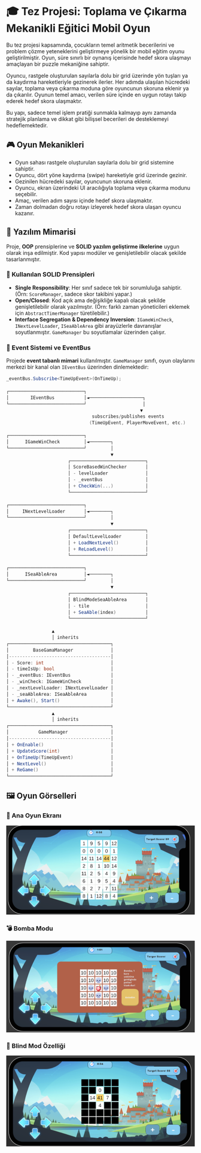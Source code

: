 # 🎓 Tez Projesi: Toplama ve Çıkarma Mekanikli Eğitici Mobil Oyun

Bu tez projesi kapsamında, çocukların temel aritmetik becerilerini ve problem çözme yeteneklerini geliştirmeye yönelik bir mobil eğitim oyunu geliştirilmiştir. Oyun, süre sınırlı bir oynanış içerisinde hedef skora ulaşmayı amaçlayan bir puzzle mekaniğine sahiptir.

Oyuncu, rastgele oluşturulan sayılarla dolu bir grid üzerinde yön tuşları ya da kaydırma hareketleriyle gezinerek ilerler. Her adımda ulaşılan hücredeki sayılar, toplama veya çıkarma moduna göre oyuncunun skoruna eklenir ya da çıkarılır. Oyunun temel amacı, verilen süre içinde en uygun rotayı takip ederek hedef skora ulaşmaktır.

Bu yapı, sadece temel işlem pratiği sunmakla kalmayıp aynı zamanda stratejik planlama ve dikkat gibi bilişsel becerileri de desteklemeyi hedeflemektedir.

## 🎮 Oyun Mekanikleri

- Oyun sahası rastgele oluşturulan sayılarla dolu bir grid sistemine sahiptir.
- Oyuncu, dört yöne kaydırma (swipe) hareketiyle grid üzerinde gezinir.
- Gezinilen hücredeki sayılar, oyuncunun skoruna eklenir.
- Oyuncu, ekran üzerindeki UI aracılığıyla toplama veya çıkarma modunu seçebilir.
- Amaç, verilen adım sayısı içinde hedef skora ulaşmaktır.
- Zaman dolmadan doğru rotayı izleyerek hedef skora ulaşan oyuncu kazanır.

## 🧠 Yazılım Mimarisi

Proje, **OOP** prensiplerine ve **SOLID yazılım geliştirme ilkelerine** uygun olarak inşa edilmiştir. Kod yapısı modüler ve genişletilebilir olacak şekilde tasarlanmıştır.

### 🔧 Kullanılan SOLID Prensipleri

- **Single Responsibility**: Her sınıf sadece tek bir sorumluluğa sahiptir. (Örn: `ScoreManager`, sadece skor takibini yapar.)
- **Open/Closed**: Kod açık ama değişikliğe kapalı olacak şekilde genişletilebilir olarak yazılmıştır. (Örn: farklı zaman yöneticileri eklemek için `AbstractTimerManager` türetilebilir.)
- **Interface Segregation & Dependency Inversion**: `IGameWinCheck`, `INextLevelLoader`, `ISeaAbleArea` gibi arayüzlerle davranışlar soyutlanmıştır. `GameManager` bu soyutlamalar üzerinden çalışır.

### 🧩 Event Sistemi ve EventBus

Projede **event tabanlı mimari** kullanılmıştır. `GameManager` sınıfı, oyun olaylarını merkezi bir kanal olan `IEventBus` üzerinden dinlemektedir:

```csharp
_eventBus.Subscribe<TimeUpEvent>(OnTimeUp);

┌────────────────────────────┐
│        IEventBus           │◄────────────────────┐
└────────────────────────────┘                     │
                                                  ▼
                                subscribes/publishes events
                               (TimeUpEvent, PlayerMoveEvent, etc.)

┌────────────────────────────┐
│      IGameWinCheck         │◄────────┐
└────────────────────────────┘         │
                                       ▼
                       ┌────────────────────────────┐
                       │ ScoreBasedWinChecker       │
                       │ - levelLoader              │
                       │ - _eventBus                │
                       │ + CheckWin(...)            │
                       └────────────────────────────┘

┌────────────────────────────┐
│     INextLevelLoader       │◄────────┐
└────────────────────────────┘         │
                                       ▼
                       ┌────────────────────────────┐
                       │ DefaultLevelLoader         │
                       │ + LoadNextLevel()          │
                       │ + ReLoadLevel()            │
                       └────────────────────────────┘

┌────────────────────────────┐
│      ISeaAbleArea          │◄────────┐
└────────────────────────────┘         │
                                       ▼
                       ┌────────────────────────────┐
                       │ BlindModeSeaAbleArea       │
                       │ - tile                     │
                       │ + SeaAble(index)           │
                       └────────────────────────────┘

                 ▲
                 │ inherits
┌──────────────────────────────────────┐
│         BaseGamaManager              │
│--------------------------------------│
│ - Score: int                         │
│ - timeIsUp: bool                     │
│ - _eventBus: IEventBus               │
│ - _winCheck: IGameWinCheck           │
│ - _nextLevelLoader: INextLevelLoader │
│ - _seaAbleArea: ISeaAbleArea         │
│ + Awake(), Start()                   │
└──────────────────────────────────────┘
                 ▲
                 │ inherits
┌──────────────────────────────────────┐
│           GameManager                │
│--------------------------------------│
│ + OnEnable()                         │
│ + UpdateScore(int)                   │
│ + OnTimeUp(TimeUpEvent)              │
│ + NextLevel()                        │
│ + ReGame()                           │
└──────────────────────────────────────┘

```


## 🖼️ Oyun Görselleri

### 🧩 Ana Oyun Ekranı  
![Ana Oyun Ekranı](screenshots/game1.png "Oyuncu rastgele sayılarla dolu grid üzerinde toplama/çıkarma işlemleriyle ilerliyor.")

### 💣 Bomba Modu  
![Bomba Modu](screenshots/bombmode.png "Bomba modunda yanlış hücreye gitmek, zaman kaybına ve oyunun kaybedilmesine yol açar.")

### 🧪 Blind Mod Özelliği  
![Blind Mod](screenshots/blindmode.png "Her adımda sadece 1’er birim sol, sağ, yukarı ve aşağı hücreler görünür.")

